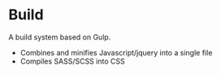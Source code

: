 # Build

A build system based on Gulp.  
 - Combines and minifies Javascript/jquery into a single file
 - Compiles SASS/SCSS into CSS
 
 
